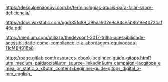 https://desculpenaoouvi.com.br/terminologias-atuais-para-falar-sobre-deficiencia/


https://docs.wixstatic.com/ugd/85fd89_a9baa902e9c94ce5b8b19e4072baf46a.pdf

https://medium.com/utilizza/thedevconf-2017-trilha-acessibilidade-acessibilidade-como-compliance-e-a-abordagem-equivocada-11cf484918a8

https://page.gitlab.com/resources-ebook-beginner-guide-gitops.html?utm_medium=paidsocial&utm_source=linkedin&utm_campaign=iacgitops_emea_pr_static_x_x&utm_content=beginner-guide-gitops_digital_x-mm_english_
